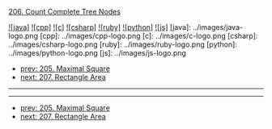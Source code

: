 [206. Count Complete Tree Nodes](https://leetcode.com/problems/count-complete-tree-nodes/)

[![java]](../java/206-count-complete-tree-nodes.md)
[![cpp]](../cpp/206-count-complete-tree-nodes.md)
[![c]](../c/206-count-complete-tree-nodes.md)
[![csharp]](../csharp/206-count-complete-tree-nodes.md)
[![ruby]](../ruby/206-count-complete-tree-nodes.md)
[![python]](../python/206-count-complete-tree-nodes.md)
[![js]](../js/206-count-complete-tree-nodes.md)
[java]: ../images/java-logo.png
[cpp]: ../images/cpp-logo.png
[c]: ../images/c-logo.png
[csharp]: ../images/csharp-logo.png
[ruby]: ../images/ruby-logo.png
[python]: ../images/python-logo.png
[js]: ../images/js-logo.png

- [prev: 205. Maximal Square](205-maximal-square.md)
- [next: 207. Rectangle Area](207-rectangle-area.md)

---


---

- [prev: 205. Maximal Square](205-maximal-square.md)
- [next: 207. Rectangle Area](207-rectangle-area.md)
